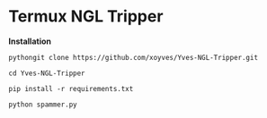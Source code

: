 # Termux NGL Tripper

**Installation**

```pythongit clone https://github.com/xoyves/Yves-NGL-Tripper.git```

```cd Yves-NGL-Tripper```

```pip install -r requirements.txt```

```python spammer.py```
